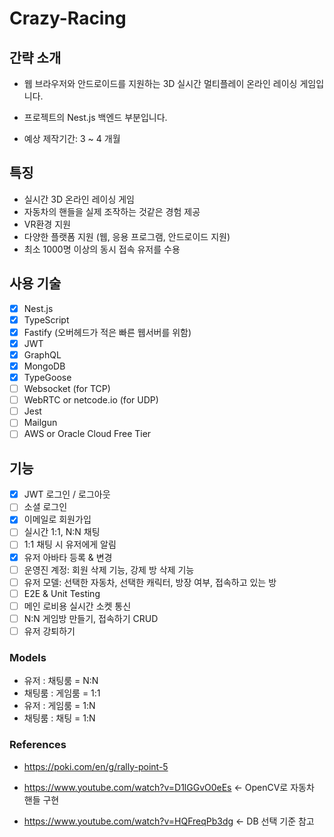 # Crazy-Racing

## 간략 소개

- 웹 브라우저와 안드로이드를 지원하는 3D 실시간 멀티플레이 온라인 레이싱 게임입니다.

- 프로젝트의 Nest.js 백엔드 부분입니다.

- 예상 제작기간: 3 ~ 4 개월

## 특징

- 실시간 3D 온라인 레이싱 게임
- 자동차의 핸들을 실제 조작하는 것같은 경험 제공
- VR환경 지원
- 다양한 플랫폼 지원 (웹, 응용 프로그램, 안드로이드 지원)
- 최소 1000명 이상의 동시 접속 유저를 수용

## 사용 기술

- [x] Nest.js
- [x] TypeScript
- [x] Fastify (오버헤드가 적은 빠른 웹서버를 위함)
- [x] JWT
- [x] GraphQL
- [x] MongoDB
- [x] TypeGoose
- [ ] Websocket (for TCP)
- [ ] WebRTC or netcode.io (for UDP)
- [ ] Jest
- [ ] Mailgun
- [ ] AWS or Oracle Cloud Free Tier

## 기능

- [x] JWT 로그인 / 로그아웃
- [ ] 소셜 로그인
- [x] 이메일로 회원가입
- [ ] 실시간 1:1, N:N 채팅
- [ ] 1:1 채팅 시 유저에게 알림
- [x] 유저 아바타 등록 & 변경
- [ ] 운영진 계정: 회원 삭제 기능, 강제 방 삭제 기능
- [ ] 유저 모델: 선택한 자동차, 선택한 캐릭터, 방장 여부, 접속하고 있는 방
- [ ] E2E & Unit Testing
- [ ] 메인 로비용 실시간 소켓 통신
- [ ] N:N 게임방 만들기, 접속하기 CRUD
- [ ] 유저 강퇴하기

### Models

- 유저 : 채팅룸 = N:N
- 채팅룸 : 게임룸 = 1:1
- 유저 : 게임룸 = 1:N
- 채팅룸 : 채팅 = 1:N

### References

- https://poki.com/en/g/rally-point-5

- https://www.youtube.com/watch?v=D1lGGvO0eEs <- OpenCV로 자동차 핸들 구현

- https://www.youtube.com/watch?v=HQFreqPb3dg <- DB 선택 기준 참고
